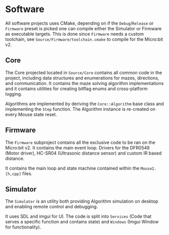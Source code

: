 # Software

All software projects uses CMake, depending on if the `Debug`/`Release` or `Firmware` preset is picked one can compile either the Simulator or Firmware as executable targets. This is done since `Firmware` needs a custom toolchain, see `Source/Firmware/toolchain.cmake` to compile for the Micro:bit v2.

## Core

The Core projected located in `Source/Core` contains all common code in the project, including data structures and enumerations for mazes, directions, and communication. It contains the maze solving algorithm implementations and it contains utilities for creating bitflag enums and cross-platform logging.

Algorithms are implemented by deriving the `Core::Algorithm` base class and implementing the `Step` function. The Algorithm instance is re-created on every Mouse state reset.

## Firmware

The `Firmware` subproject contains all the exclusive code to be ran on the Micro:bit v2. It contains the main event loop. Drivers for the DFR0548 (Motor driver), HC-SR04 (Ultrasonic distance sensor) and custom IR based distance.

It contains the main loop and state machine contained within the `Mouse2.[h,cpp]` files.

## Simulator

The `Simulator` is an utility both providing Algorithm simulation on desktop and enabling remote control and debugging.

It uses SDL and imgui for UI. The code is split into `Services` (Code that serves a specific function and contains state) and `Windows` (Imgui Window for functionality).

